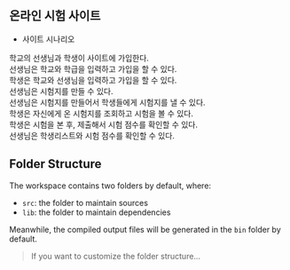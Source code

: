 
## 온라인 시험 사이트

- 사이트 시나리오

학교의 선생님과 학생이 사이트에 가입한다.<br>
선생님은 학교와 학급을 입력하고 가입을 할 수 있다.<br>
학생은 학교와 선생님을 입력하고 가입을 할 수 있다.<br>
선생님은 시험지를 만들 수 있다.<br>
선생님은 시험지를 만들어서 학생들에게 시험지를 낼 수 있다.<br>
학생은 자신에게 온 시험지를 조회하고 시험을 볼 수 있다.<br>
학생은 시험을 본 후, 제출해서 시험 점수를 확인할 수 있다.<br>
선생님은 학생리스트와 시험 점수를 확인할 수 있다.<br>

## Folder Structure

The workspace contains two folders by default, where:

- `src`: the folder to maintain sources
- `lib`: the folder to maintain dependencies

Meanwhile, the compiled output files will be generated in the `bin` folder by default.

> If you want to customize the folder structure...
